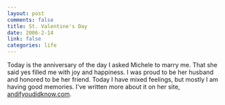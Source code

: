 ```yaml
--- 
layout: post
comments: false
title: St. Valentine's Day
date: 2006-2-14
link: false
categories: life
---
```

Today is the anniversary of the day I asked Michele to marry me. That she said yes filled me with joy and happiness. I was proud to be her husband and honored to be her friend. Today I have mixed feelings, but mostly I am having good memories. I've written more about it on her site, <a href="http://andifyoudidknow.com" title="And If You Did Know?">andifyoudidknow.com</a>.
